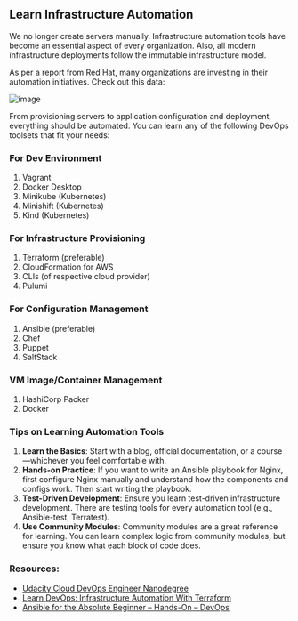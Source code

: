 ## Learn Infrastructure Automation

We no longer create servers manually. Infrastructure automation tools have become an essential aspect of every organization. Also, all modern infrastructure deployments follow the immutable infrastructure model.

As per a report from Red Hat, many organizations are investing in their automation initiatives. Check out this data:

![image](https://github.com/ben-le/DevOps_Trainings/assets/34547999/44b3526f-ab6f-4118-99df-c41e9b8f9237)


From provisioning servers to application configuration and deployment, everything should be automated. You can learn any of the following DevOps toolsets that fit your needs:

### For Dev Environment
1. Vagrant
2. Docker Desktop
3. Minikube (Kubernetes)
4. Minishift (Kubernetes)
5. Kind (Kubernetes)

### For Infrastructure Provisioning
1. Terraform (preferable)
2. CloudFormation for AWS
3. CLIs (of respective cloud provider)
4. Pulumi

### For Configuration Management
1. Ansible (preferable)
2. Chef
3. Puppet
4. SaltStack

### VM Image/Container Management
1. HashiCorp Packer
2. Docker

### Tips on Learning Automation Tools

1. **Learn the Basics**: Start with a blog, official documentation, or a course—whichever you feel comfortable with.
2. **Hands-on Practice**: If you want to write an Ansible playbook for Nginx, first configure Nginx manually and understand how the components and configs work. Then start writing the playbook.
3. **Test-Driven Development**: Ensure you learn test-driven infrastructure development. There are testing tools for every automation tool (e.g., Ansible-test, Terratest).
4. **Use Community Modules**: Community modules are a great reference for learning. You can learn complex logic from community modules, but ensure you know what each block of code does.

### Resources:
- [Udacity Cloud DevOps Engineer Nanodegree](https://www.udacity.com/course/cloud-dev-ops-nanodegree--nd9991)
- [Learn DevOps: Infrastructure Automation With Terraform](https://www.udemy.com/course/learn-devops-infrastructure-automation-with-terraform/?couponCode=ST16MT70224)
- [Ansible for the Absolute Beginner – Hands-On – DevOps](https://www.udemy.com/course/learn-ansible/?couponCode=ST16MT70224)

